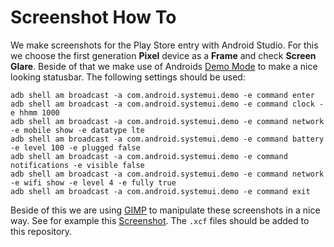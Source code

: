 # Screenshot How To
We make screenshots for the Play Store entry with Android Studio.
For this we choose the first generation **Pixel** device as a **Frame** and check **Screen Glare**.
Beside of that we make use of Androids [Demo Mode](https://android.googlesource.com/platform/frameworks/base/+/master/packages/SystemUI/docs/demo_mode.md) to make a nice looking statusbar.
The following settings should be used:
```
adb shell am broadcast -a com.android.systemui.demo -e command enter
adb shell am broadcast -a com.android.systemui.demo -e command clock -e hhmm 1000
adb shell am broadcast -a com.android.systemui.demo -e command network -e mobile show -e datatype lte
adb shell am broadcast -a com.android.systemui.demo -e command battery -e level 100 -e plugged false
adb shell am broadcast -a com.android.systemui.demo -e command notifications -e visible false
adb shell am broadcast -a com.android.systemui.demo -e command network -e wifi show -e level 4 -e fully true
adb shell am broadcast -a com.android.systemui.demo -e command exit
```

Beside of this we are using [GIMP](https://www.gimp.org/) to manipulate these screenshots in a nice way.
See for example this [Screenshot](screenshot0.png).
The `.xcf` files should be added to this repository.